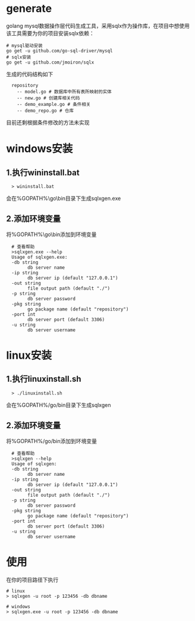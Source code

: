 # generate
golang mysql数据操作层代码生成工具，采用sqlx作为操作库，在项目中想使用该工具需要为你的项目安装sqlx依赖：
```
# mysql驱动安装
go get -u github.com/go-sql-driver/mysql
# sqlx安装
go get -u github.com/jmoiron/sqlx
```
生成的代码结构如下
```
  repository
    -- model.go # 数据库中所有表所映射的实体
    -- new.go # 创建库相关代码
    -- demo_example.go # 条件相关
    -- demo_repo.go # 仓库
```
目前还剩根据条件修改的方法未实现
# windows安装
## 1.执行wininstall.bat
```
  > wininstall.bat
```
会在%GOPATH%\go\bin目录下生成sqlxgen.exe
## 2.添加环境变量
将%GOPATH%\go\bin添加到环境变量

```
  # 查看帮助
  >sqlxgen.exe --help
  Usage of sqlxgen.exe:
  -db string
        db server name
  -ip string
        db server ip (default "127.0.0.1")
  -out string
        file output path (default "./")
  -p string
        db server password
  -pkg string
        go package name (default "repository")
  -port int
        db server port (default 3306)
  -u string
        db server username
```
# linux安装
## 1.执行linuxinstall.sh
```
  > ./linuxinstall.sh
```
会在%GOPATH%/go/bin目录下生成sqlxgen
## 2.添加环境变量
将%GOPATH%/go/bin添加到环境变量
```
  # 查看帮助
  >sqlxgen --help
  Usage of sqlxgen:
  -db string
        db server name
  -ip string
        db server ip (default "127.0.0.1")
  -out string
        file output path (default "./")
  -p string
        db server password
  -pkg string
        go package name (default "repository")
  -port int
        db server port (default 3306)
  -u string
        db server username
```
# 使用
在你的项目路径下执行
```
# linux
> sqlxgen -u root -p 123456 -db dbname
```
```
# windows
> sqlxgen.exe -u root -p 123456 -db dbname
```



